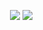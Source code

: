 ![]()
![](https://i.imgur.com/sPlzDS6.png)
![](https://i.imgur.com/5VbSMon.png)
![]()
![]()
![]()
![]()